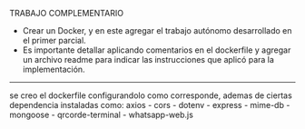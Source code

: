 TRABAJO COMPLEMENTARIO

- Crear un Docker, y en este agregar el trabajo autónomo desarrollado en el primer parcial.
- Es importante detallar aplicando comentarios en el dockerfile y agregar un archivo readme para indicar
  las instrucciones que aplicó para la implementación.

---

se creo el dockerfile configurandolo como corresponde, ademas de ciertas dependencia instaladas como:
axios - cors - dotenv - express - mime-db - mongoose - qrcorde-terminal - whatsapp-web.js
